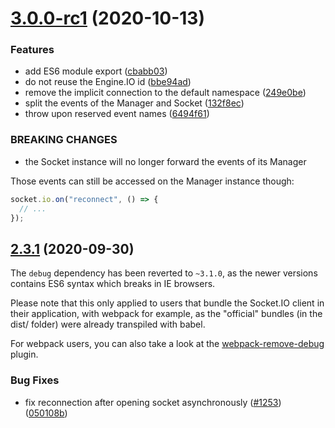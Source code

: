 # [3.0.0-rc1](https://github.com/Automattic/socket.io-client/compare/2.3.1...3.0.0-rc1) (2020-10-13)


### Features

* add ES6 module export ([cbabb03](https://github.com/Automattic/socket.io-client/commit/cbabb0308ef4f7d302654755e08fe2103b9f22c8))
* do not reuse the Engine.IO id ([bbe94ad](https://github.com/Automattic/socket.io-client/commit/bbe94adb822a306c6272e977d394e3e203cae25d))
* remove the implicit connection to the default namespace ([249e0be](https://github.com/Automattic/socket.io-client/commit/249e0bef9071e7afd785485961c4eef0094254e8))
* split the events of the Manager and Socket ([132f8ec](https://github.com/Automattic/socket.io-client/commit/132f8ec918a596eec872aee0c61d4ce63714c400))
* throw upon reserved event names ([6494f61](https://github.com/Automattic/socket.io-client/commit/6494f61be0d38d267d77c30ea4f43941f97b1bc0))


### BREAKING CHANGES

* the Socket instance will no longer forward the events
of its Manager

Those events can still be accessed on the Manager instance though:

```js
socket.io.on("reconnect", () => {
  // ...
});
```


## [2.3.1](https://github.com/socketio/socket.io-client/compare/2.3.0...2.3.1) (2020-09-30)

The `debug` dependency has been reverted to `~3.1.0`, as the newer versions contains ES6 syntax which breaks in IE
browsers.

Please note that this only applied to users that bundle the Socket.IO client in their application, with webpack for
example, as the "official" bundles (in the dist/ folder) were already transpiled with babel.

For webpack users, you can also take a look at the [webpack-remove-debug](https://github.com/johngodley/webpack-remove-debug)
plugin.

### Bug Fixes

* fix reconnection after opening socket asynchronously ([#1253](https://github.com/socketio/socket.io-client/issues/1253)) ([050108b](https://github.com/Automattic/socket.io-client/commit/050108b2281effda086b197cf174ee2e8e1aad79))

